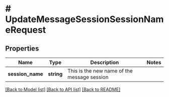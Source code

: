 # # UpdateMessageSessionSessionNameRequest

## Properties

Name | Type | Description | Notes
------------ | ------------- | ------------- | -------------
**session_name** | **string** | This is the new name of the message session |

[[Back to Model list]](../../README.md#models) [[Back to API list]](../../README.md#endpoints) [[Back to README]](../../README.md)
